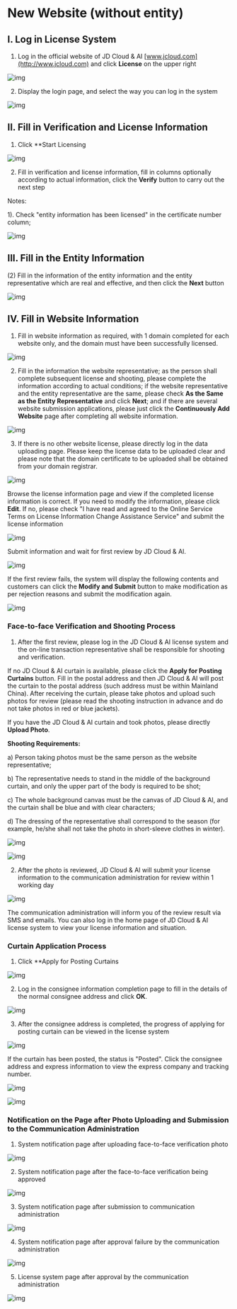 # New Website (without entity)

## I. Log in License System

1. Log in the official website of JD Cloud & AI [www.jcloud.com](http://www.jcloud.com) and click **License** on the upper right

![img](https://github.com/jdcloudcom/cn/blob/joytaobao-beian-2020032001/image/ICP-License-Service/Addition-Website-Without-Subject-cn-1.png)

2. Display the login page, and select the way you can log in the system

![img](https://github.com/jdcloudcom/cn/blob/joytaobao-beian-2020032001/image/ICP-License-Service/Addition-Website-Without-Subject-cn-2.png)

## II. Fill in Verification and License Information

1. Click **Start Licensing

![img](https://github.com/jdcloudcom/cn/blob/joytaobao-beian-2020032001/image/ICP-License-Service/Addition-Website-Without-Subject-cn-3.png)

2. Fill in verification and license information, fill in columns optionally according to actual information, click the **Verify** button to carry out the next step

Notes:

1). Check "entity information has been licensed" in the certificate number column;

![img](https://github.com/jdcloudcom/cn/blob/joytaobao-beian-2020032001/image/ICP-License-Service/Addition-Website-Without-Subject-cn-4.png)

## III. Fill in the Entity Information

(2) Fill in the information of the entity information and the entity representative which are real and effective, and then click the **Next** button

![img](https://github.com/jdcloudcom/cn/blob/joytaobao-beian-2020032001/image/ICP-License-Service/Addition-Website-Without-Subject-cn-5.png)

## IV. Fill in Website Information

1. Fill in website information as required, with 1 domain completed for each website only, and the domain must have been successfully licensed.

![img](https://github.com/jdcloudcom/cn/blob/joytaobao-beian-2020032001/image/ICP-License-Service/Addition-Website-Without-Subject-cn-6.png)

2. Fill in the information the website representative; as the person shall complete subsequent license and shooting, please complete the information according to actual conditions; if the website representative and the entity representative are the same, please check **As the Same as the Entity Representative** and click **Next**; and if there are several website submission applications, please just click the **Continuously Add Website** page after completing all website information.

![img](https://github.com/jdcloudcom/cn/blob/joytaobao-beian-2020032001/image/ICP-License-Service/Addition-Website-Without-Subject-cn-7.png)

3. If there is no other website license, please directly log in the data uploading page. Please keep the license data to be uploaded clear and please note that the domain certificate to be uploaded shall be obtained from your domain registrar.

![img](https://github.com/jdcloudcom/cn/blob/joytaobao-beian-2020032001/image/ICP-License-Service/Addition-Website-Without-Subject-cn-8.png)

Browse the license information page and view if the completed license information is correct. If you need to modify the information, please click **Edit**. If no, please check "I have read and agreed to the Online Service Terms on License Information Change Assistance Service" and submit the license information

![img](https://github.com/jdcloudcom/cn/blob/joytaobao-beian-2020032001/image/ICP-License-Service/Addition-Website-Without-Subject-cn-9.png)

Submit information and wait for first review by JD Cloud & AI.

![img](https://github.com/jdcloudcom/cn/blob/joytaobao-beian-2020032001/image/ICP-License-Service/Addition-Website-Without-Subject-cn-10.png)

If the first review fails, the system will display the following contents and customers can click the **Modify and Submit** button to make modification as per rejection reasons and submit the modification again.

![img](https://github.com/jdcloudcom/cn/blob/joytaobao-beian-2020032001/image/ICP-License-Service/Addition-Website-Without-Subject-cn-11.png)

### Face-to-face Verification and Shooting Process

1. After the first review, please log in the JD Cloud & AI license system and the on-line transaction representative shall be responsible for shooting and verification.

If no JD Cloud & AI curtain is available, please click the **Apply for Posting Curtains** button. Fill in the postal address and then JD Cloud & AI will post the curtain to the postal address (such address must be within Mainland China). After receiving the curtain, please take photos and upload such photos for review (please read the shooting instruction in advance and do not take photos in red or blue jackets).

If you have the JD Cloud & AI curtain and took photos, please directly **Upload Photo**.

**Shooting Requirements:**

a)   Person taking photos must be the same person as the website representative;

b)   The representative needs to stand in the middle of the background curtain, and only the upper part of the body is required to be shot;

c)    The whole background canvas must be the canvas of JD Cloud & AI, and the curtain shall be blue and with clear characters;

d)   The dressing of the representative shall correspond to the season (for example, he/she shall not take the photo in short-sleeve clothes in winter).

![img](https://github.com/jdcloudcom/cn/blob/joytaobao-beian-2020032001/image/ICP-License-Service/Addition-Website-Without-Subject-cn-12.png)

![img](https://github.com/jdcloudcom/cn/blob/joytaobao-beian-2020032001/image/ICP-License-Service/Addition-Website-Without-Subject-cn-13.png)

2. After the photo is reviewed, JD Cloud & AI will submit your license information to the communication administration for review within 1 working day

![img](https://github.com/jdcloudcom/cn/blob/joytaobao-beian-2020032001/image/ICP-License-Service/Addition-Website-Without-Subject-cn-14.png)

The communication administration will inform you of the review result via SMS and emails. You can also log in the home page of JD Cloud & AI license system to view your license information and situation.

### Curtain Application Process

1. Click **Apply for Posting Curtains

![img](https://github.com/jdcloudcom/cn/blob/joytaobao-beian-2020032001/image/ICP-License-Service/Addition-Website-Without-Subject-cn-15.png)

2. Log in the consignee information completion page to fill in the details of the normal consignee address and click **OK**.

![img](https://github.com/jdcloudcom/cn/blob/joytaobao-beian-2020032001/image/ICP-License-Service/Addition-Website-Without-Subject-cn-16.png)

3. After the consignee address is completed, the progress of applying for posting curtain can be viewed in the license system

![img](https://github.com/jdcloudcom/cn/blob/joytaobao-beian-2020032001/image/ICP-License-Service/Addition-Website-Without-Subject-cn-17.png)

If the curtain has been posted, the status is "Posted". Click the consignee address and express information to view the express company and tracking number.

![img](https://github.com/jdcloudcom/cn/blob/joytaobao-beian-2020032001/image/ICP-License-Service/Addition-Website-Without-Subject-cn-18.png)

 ![img](https://github.com/jdcloudcom/cn/blob/joytaobao-beian-2020032001/image/ICP-License-Service/Addition-Website-Without-Subject-cn-19.png)

### Notification on the Page after Photo Uploading and Submission to the Communication Administration

1. System notification page after uploading face-to-face verification photo

![img](https://github.com/jdcloudcom/cn/blob/joytaobao-beian-2020032001/image/ICP-License-Service/Addition-Website-Without-Subject-cn-20.png)

2. System notification page after the face-to-face verification being approved

![img](https://github.com/jdcloudcom/cn/blob/joytaobao-beian-2020032001/image/ICP-License-Service/Addition-Website-Without-Subject-cn-21.png)

3. System notification page after submission to communication administration

![img](https://github.com/jdcloudcom/cn/blob/joytaobao-beian-2020032001/image/ICP-License-Service/Addition-Website-Without-Subject-cn-22.png)

4. System notification page after approval failure by the communication administration

![img](https://github.com/jdcloudcom/cn/blob/joytaobao-beian-2020032001/image/ICP-License-Service/Addition-Website-Without-Subject-cn-23.png)

5. License system page after approval by the communication administration

![img](https://github.com/jdcloudcom/cn/blob/joytaobao-beian-2020032001/image/ICP-License-Service/Addition-Website-Without-Subject-cn-24.png)
